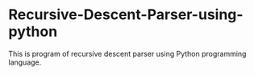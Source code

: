 # Recursive-Descent-Parser-using-python
This is program of recursive descent parser using Python programming language.
